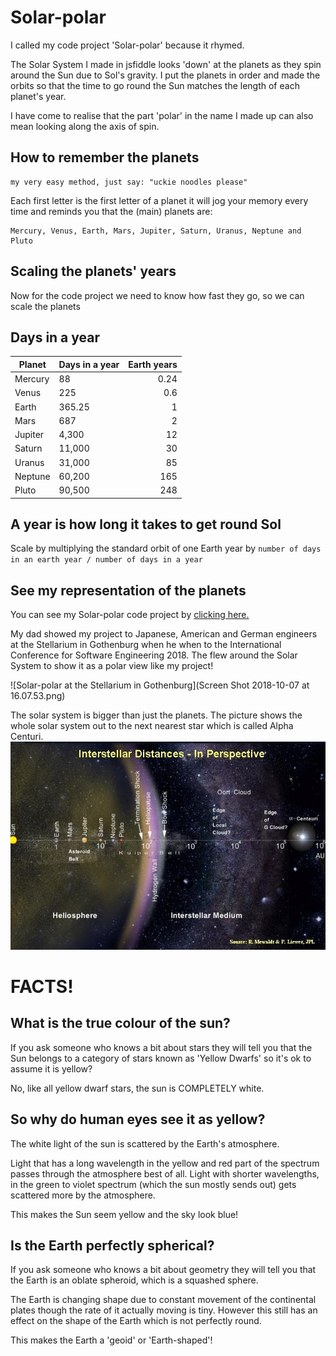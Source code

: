 # Solar-polar

I called my code project 'Solar-polar' because it rhymed.

The Solar System I made in jsfiddle looks 'down' at the planets as they spin around the Sun due to Sol's gravity. I put the planets in order and made the orbits so that the time to go round the Sun matches the length of each planet's year.

I have come to realise that the part 'polar' in the name I made up can also mean looking along the axis of spin.

## How to remember the planets
```
my very easy method, just say: "uckie noodles please"
```
Each first letter is the first letter of a planet it will jog your memory every time and reminds you that the (main) planets are:
```
Mercury, Venus, Earth, Mars, Jupiter, Saturn, Uranus, Neptune and Pluto
```

## Scaling the planets' years

Now for the code project we need to know how fast they go, so we can scale the planets

## Days in a year

Planet | Days in a year | Earth years
--- | --- | ---:
Mercury | 88 | 0.24
Venus | 225 | 0.6
Earth | 365.25 | 1
Mars | 687 | 2
Jupiter | 4,300 | 12
Saturn | 11,000 | 30
Uranus | 31,000 | 85
Neptune | 60,200 | 165
Pluto | 90,500 | 248

## A year is how long it takes to get round Sol

Scale by multiplying the standard orbit of one Earth year by `number of days in an earth year / number of days in a year`

## See my representation of the planets

You can see my Solar-polar code project by [clicking here.](https://mewhubhawk.github.io/Solar-polar/)

My dad showed my project to Japanese, American and German engineers at the Stellarium in Gothenburg when he when to the International Conference for Software Engineering 2018. The flew around the Solar System to show it as a polar view like my project!

![Solar-polar at the Stellarium in Gothenburg](Screen Shot 2018-10-07 at 16.07.53.png)


The solar system is bigger than just the planets. The picture shows the whole solar system out to the next nearest star which is called Alpha Centuri.
![all the things in the solar system](distance-to-alpha-centuri.jpg)

# FACTS!

## What is the true colour of the sun?

If you ask someone who knows a bit about stars they will tell you that the
Sun belongs to a category of stars known as 'Yellow Dwarfs' so it's ok to
assume it is yellow?

No, like all yellow dwarf stars, the sun is COMPLETELY white.

## So why do human eyes see it as yellow?

The white light of the sun is scattered by the Earth's atmosphere.

Light that has a long wavelength in the yellow and red part of the spectrum passes through the atmosphere best of all. Light with shorter wavelengths, in the green to violet spectrum (which the sun mostly sends out) gets scattered more by the atmosphere.

This makes the Sun seem yellow and the sky look blue!

## Is the Earth perfectly spherical?

If you ask someone who knows a bit about geometry they will tell you that the Earth is an oblate spheroid, which is a squashed sphere.

The Earth is changing shape due to constant movement of the continental plates though the rate of it actually moving is tiny. However this still has an effect on the shape of the Earth which is not perfectly round.

This makes the Earth a 'geoid' or 'Earth-shaped'!
